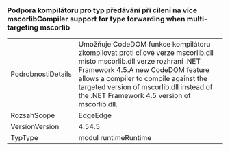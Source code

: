 ### <a name="compiler-support-for-type-forwarding-when-multi-targeting-mscorlib"></a><span data-ttu-id="d2bed-101">Podpora kompilátoru pro typ předávání při cílení na více mscorlib</span><span class="sxs-lookup"><span data-stu-id="d2bed-101">Compiler support for type forwarding when multi-targeting mscorlib</span></span>

|   |   |
|---|---|
|<span data-ttu-id="d2bed-102">Podrobnosti</span><span class="sxs-lookup"><span data-stu-id="d2bed-102">Details</span></span>|<span data-ttu-id="d2bed-103">Umožňuje CodeDOM funkce kompilátoru zkompilovat proti cílové verze mscorlib.dll místo mscorlib.dll verze rozhraní .NET Framework 4.5.</span><span class="sxs-lookup"><span data-stu-id="d2bed-103">A new CodeDOM feature allows a compiler to compile against the targeted version of mscorlib.dll instead of the .NET Framework 4.5 version of mscorlib.dll.</span></span>|
|<span data-ttu-id="d2bed-104">Rozsah</span><span class="sxs-lookup"><span data-stu-id="d2bed-104">Scope</span></span>|<span data-ttu-id="d2bed-105">Edge</span><span class="sxs-lookup"><span data-stu-id="d2bed-105">Edge</span></span>|
|<span data-ttu-id="d2bed-106">Version</span><span class="sxs-lookup"><span data-stu-id="d2bed-106">Version</span></span>|<span data-ttu-id="d2bed-107">4.5</span><span class="sxs-lookup"><span data-stu-id="d2bed-107">4.5</span></span>|
|<span data-ttu-id="d2bed-108">Typ</span><span class="sxs-lookup"><span data-stu-id="d2bed-108">Type</span></span>|<span data-ttu-id="d2bed-109">modul runtime</span><span class="sxs-lookup"><span data-stu-id="d2bed-109">Runtime</span></span>|

